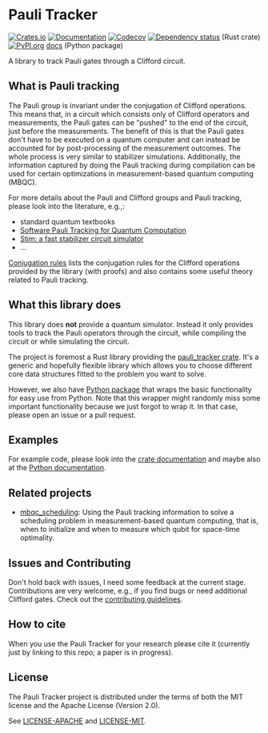 # Pauli Tracker

[![Crates.io](https://img.shields.io/crates/v/pauli_tracker.svg)](https://crates.io/crates/pauli_tracker)
[![Documentation](https://docs.rs/pauli_tracker/badge.svg)](https://docs.rs/pauli_tracker/)
[![Codecov](https://codecov.io/github/taeruh/pauli_tracker/coverage.svg?branch=main)](https://codecov.io/gh/taeruh/pauli_tracker)
[![Dependency status](https://deps.rs/repo/github/taeruh/pauli_tracker/status.svg)](https://deps.rs/repo/github/taeruh/pauli_tracker)
(Rust crate)\
[![PyPI.org](https://img.shields.io/pypi/v/pauli-tracker.svg)](https://pypi.org/project/pauli-tracker/)
[docs](https://taeruh.github.io/pauli_tracker/)
(Python package)

A library to track Pauli gates through a Clifford circuit.

## What is Pauli tracking

The Pauli group is invariant under the conjugation of Clifford operations. This means
that, in a circuit which consists only of Clifford operators and measurements, the Pauli
gates can be "pushed" to the end of the circuit, just before the measurements. The
benefit of this is that the Pauli gates don't have to be executed on a quantum computer
and can instead be accounted for by post-processing of the measurement outcomes. The
whole process is very similar to stabilizer simulations. Additionally, the information
captured by doing the Pauli tracking during compilation can be used for certain
optimizations in measurement-based quantum computing (MBQC).

For more details about the Pauli and Clifford groups and Pauli tracking, please look
into the literature, e.g.,:
  - standard quantum textbooks
  - [Software Pauli Tracking for Quantum Computation] 
  - [Stim: a fast stabilizer circuit simulator]
  - ...

[Conjugation rules] lists the conjugation rules for the Clifford operations provided by
the library (with proofs) and also contains some useful theory related to Pauli
tracking.

## What this library does

This library does **not** provide a quantum simulator. Instead it only provides tools to
track the Pauli operators through the circuit, while compiling the circuit or while
simulating the circuit.

The project is foremost a Rust library providing the [pauli_tracker crate]. It's a
generic and hopefully flexible library which allows you to choose different core data
structures fitted to the problem you want to solve.

However, we also have [Python package] that wraps the basic functionality for easy use
from Python. Note that this wrapper might randomly miss some important functionality
because we just forgot to wrap it. In that case, please open an issue or a pull request.

## Examples

For example code, please look into the [crate documentation] and maybe also at the
[Python documentation].

## Related projects

- [mbqc_scheduling](https://github.com/taeruh/mbqc_scheduling): Using the Pauli tracking
information to solve a scheduling problem in measurement-based quantum computing, that
is, when to initialize and when to measure which qubit for space-time optimality.

## Issues and Contributing

Don't hold back with issues, I need some feedback at the current stage. Contributions
are very welcome, e.g., if you find bugs or need additional Clifford gates. Check out
the [contributing guidelines].

## How to cite

When you use the Pauli Tracker for your research please cite it (currently just by
linking to this repo; a paper is in progress).

## License

The Pauli Tracker project is distributed under the terms of both the MIT license and the
Apache License (Version 2.0).

See [LICENSE-APACHE](LICENSE-APACHE) and [LICENSE-MIT](LICENSE-MIT).

[Conjugation rules]: https://github.com/taeruh/pauli_tracker/blob/main/docs/conjugation_rules.pdf
[contributing guidelines]: https://github.com/taeruh/pauli_tracker/blob/main/CONTRIBUTING.md
[crate documentation]: https://docs.rs/pauli_tracker/#examples
[pauli_tracker crate]: https://github.com/taeruh/pauli_tracker/blob/main/pauli_tracker
[Python documentation]: https://taeruh.github.io/pauli_tracker/
[Python package]: https://github.com/taeruh/pauli_tracker/tree/main/python_lib#readme
[Software Pauli Tracking for Quantum Computation]: https://arxiv.org/abs/1401.5872v1
[Stim: a fast stabilizer circuit simulator]: https://arxiv.org/abs/2103.02202
